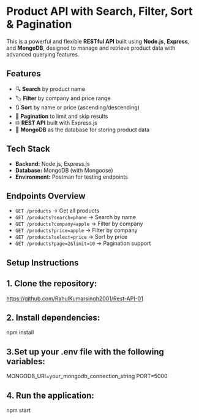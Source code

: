 # Product API with Search, Filter, Sort & Pagination

This is a powerful and flexible **RESTful API** built using **Node.js**, **Express**, and **MongoDB**, designed to manage and retrieve product data with advanced querying features.

## Features

- 🔍 **Search** by product name
- 🏷️ **Filter** by company and price range
- 🔃 **Sort** by name or price (ascending/descending)
- 📄 **Pagination** to limit and skip results
- 🌐 **REST API** built with Express.js
- 💾 **MongoDB** as the database for storing product data

## Tech Stack

- **Backend:** Node.js, Express.js
- **Database:** MongoDB (with Mongoose)
- **Environment:** Postman for testing endpoints

## Endpoints Overview

- `GET /products` → Get all products
- `GET /products?search=phone` → Search by name
- `GET /products?company=apple` → Filter by company
- `GET /products?price=apple` → Filter by company
- `GET /products?select=price` → Sort by price
- `GET /products?page=2&limit=10` → Pagination support

## Setup Instructions

## 1. Clone the repository:
   https://github.com/RahulKumarsingh2001/Rest-API-01
   

## 2. Install dependencies:
 npm install

## 3.Set up your .env file with the following variables:
  MONGODB_URI=your_mongodb_connection_string
  PORT=5000
## 4. Run the application:
  npm start

